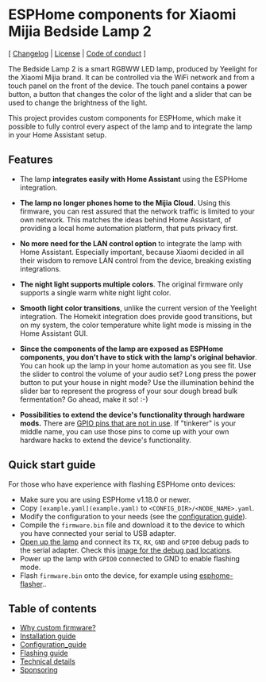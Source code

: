 # ESPHome components for Xiaomi Mijia Bedside Lamp 2

[ [Changelog](CHANGELOG.md) | [License](LICENSE.md) | [Code of conduct](CODE_OF_CONDUCT.md) ]

The Bedside Lamp 2 is a smart RGBWW LED lamp, produced by Yeelight for the Xiaomi Mijia brand. It
can be controlled via the WiFi network and from a touch panel on the front of the device. The touch
panel contains a power button, a button that changes the color of the light and a slider that can be
used to change the brightness of the light.

This project provides custom components for ESPHome, which make it possible to fully control every
aspect of the lamp and to integrate the lamp in your Home Assistant setup.

## Features

* The lamp **integrates easily with Home Assistant** using the ESPHome integration.

* **The lamp no longer phones home to the Mijia Cloud.** Using this firmware, you can rest assured
  that the network traffic is limited to your own network.  This matches the ideas behind Home
  Assistant, of providing a local home automation platform, that puts privacy first.

* **No more need for the LAN control option** to integrate the lamp with Home Assistant. Especially
  important, because Xiaomi decided in all their wisdom to remove LAN control from the device,
  breaking existing integrations.

* **The night light supports multiple colors**. The original firmware only supports a single warm
  white night light color.

* **Smooth light color transitions**, unlike the current version of the Yeelight integration. The
  Homekit integration does provide good transitions, but on my system, the color temperature white
  light mode is missing in the Home Assistant GUI.

* **Since the components of the lamp are exposed as ESPHome components, you don't have to stick with
  the lamp's original behavior**. You can hook up the lamp in your home automation as you see fit.
  Use the slider to control the volume of your audio set? Long press the power button to put your
  house in night mode? Use the illumination behind the slider bar to represent the progress of your
  sour dough bread bulk fermentation?  Go ahead, make it so! :-)
 
* **Possibilities to extend the device's functionality through hardware mods.** There are [GPIO pins
  that are not in use](doc/technical_details.md#esp32-pinout).  If "tinkerer" is your middle name,
  you can use those pins to come up with your own hardware hacks to extend the device's
  functionality. 

## Quick start guide

For those who have experience with flashing ESPHome onto devices:

* Make sure you are using ESPHome v1.18.0 or newer.
* Copy `[example.yaml](example.yaml)` to `<CONFIG_DIR>/<NODE_NAME>.yaml`.
* Modify the configuration to your needs (see the [configuration guide](doc/configuration.md)).
* Compile the `firmware.bin` file and download it to the device to which you have connected your
  serial to USB adapter.
* [Open up the lamp](doc/flashing.md#opening-the-lamp-to-expose-the-pcb) and connect its `TX`, `RX`,
  `GND` and `GPIO0` debug pads to the serial adapter. Check this [image for the debug pad
  locations](doc/images/09_debug_pads_for_soldering.jpg).
* Power up the lamp with `GPIO0` connected to GND to enable flashing mode.
* Flash `firmware.bin` onto the device, for example using
  [esphome-flasher](https://github.com/esphome/esphome-flasher)..

## Table of contents

* [Why custom firmware?](doc/why_custom_firmware.md)
* [Installation guide](doc/installation.md)
* [Configuration_guide](doc/configuration.md)
* [Flashing guide](doc/flashing.md)
* [Technical details](doc/technical_details.md)
* [Sponsoring](doc/sponsoring.md)
